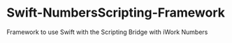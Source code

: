 # Swift-NumbersScripting-Framework
Framework to use Swift with the Scripting Bridge with iWork Numbers
